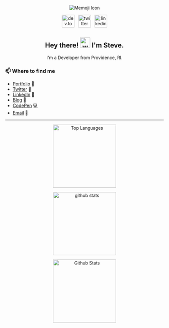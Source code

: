 <p align="center">
<img src="./images/laptop.png" alt="Memoji Icon" /></p>

<p align='center'>
<a href="https://dev.to/slamoureux"><img height="40" src="./images/dev.png" alt="dev.to icon" /></a>&nbsp;&nbsp;
<a href="https://twitter.com/sa_lamoureux"><img height="40" src="./images/twitter.png" alt="twitter icon" /></a>&nbsp;&nbsp;
<a href="https://www.linkedin.com/in/steven-lamoureux/"><img height="40" src="./images/linkedin.png" alt="linkedin icon" /></a>
</p>

<h2 align="center">Hey there! <img src="./images/waving_hand.gif" width="32px" alt="waving hand" /> I'm Steve.</h2>
<p align="center">I'm a Developer from Providence, RI.</p>

### 📫 Where to find me </h3>
- [Portfolio](http://wheresteve.codes) 🔗
- [Twitter](https://twitter.com/sa_lamoureux) 🐤
- [LinkedIn](www.linkedin.com/in/stephanlamoureux) 💼
- [Blog](https://dev.to/stephanlamoureux) 📝
- [CodePen](https://codepen.io/stephanlamoureux) 💻
- [Email](mailto:sa.lamoureux@gmail.com) 💌

<hr />

<p align="center">
  <img src="https://github-readme-stats.vercel.app/api/top-langs/?username=stephanlamoureux&hide=scss,less&langs_count=4&theme=dracula&layout=compact&hide_border=true" height="200px" alt="Top Languages" /></p>
  
<p align="center">
  <img src="https://github-readme-streak-stats.herokuapp.com?user=stephanlamoureux&theme=dracula&hide_border=true" height="200px" alt="github stats" />
</p>

<p align="center">
  <img src="https://github-readme-stats.vercel.app/api?username=stephanlamoureux&show_icons=true&count_private=true&theme=dracula&hide_border=true&count_private=true" height="200px" alt="Github Stats" />
</p>

<!--
<p align="center">
  <img src="https://github-readme-stats.vercel.app/api/wakatime?username=stephanlamoureux&theme=dracula&hide_border=true&layout=compact" height="200px" alt="Wakatime Stats" />
</p>
-->
